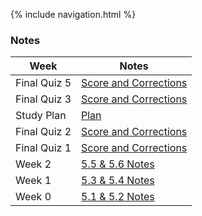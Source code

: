{% include navigation.html %}

### Notes

| **Week** |**Notes**|
| ------------- |---------------|
| Final Quiz 5 |[Score and Corrections](https://aidanywu.github.io/apcsptri3/finalquiz5)|
| Final Quiz 3 |[Score and Corrections](https://aidanywu.github.io/apcsptri3/finalquiz3)|
| Study Plan |[Plan](https://aidanywu.github.io/apcsptri3/studyplan)|
| Final Quiz 2 |[Score and Corrections](https://aidanywu.github.io/apcsptri3/finalquiz2)|
| Final Quiz 1 |[Score and Corrections](https://aidanywu.github.io/apcsptri3/finalquiz1)|
| Week 2  |[5.5 & 5.6 Notes](https://aidanywu.github.io/apcsptri3/5.5&5.6)|
| Week 1  |[5.3 & 5.4 Notes](https://aidanywu.github.io/apcsptri3/5.3&5.4)|
| Week 0  |[5.1 & 5.2 Notes](https://aidanywu.github.io/apcsptri3/5.1&5.2)|



